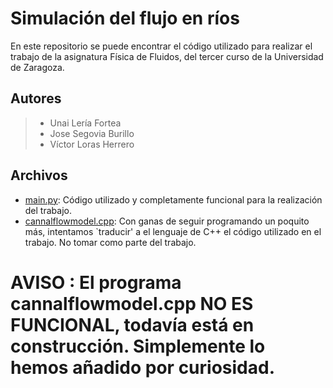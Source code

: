 # Simulación del flujo en ríos
En este repositorio se puede encontrar el código utilizado para realizar el trabajo de la asignatura Física de Fluidos, del tercer curso de la Universidad de Zaragoza.

## Autores
>- Unai Lería Fortea
>- Jose Segovia Burillo
>- Víctor Loras Herrero

## Archivos
- [main.py](main.py): Código utilizado y completamente funcional para la realización del trabajo.
- [cannalflowmodel.cpp](cannalflowmodel.cpp): Con ganas de seguir programando un poquito más, intentamos `traducir' a el lenguaje de C++ el código utilizado en el trabajo. No tomar como parte del trabajo.

# AVISO : El programa cannalflowmodel.cpp NO ES FUNCIONAL, todavía está en construcción. Simplemente lo hemos añadido por curiosidad.

